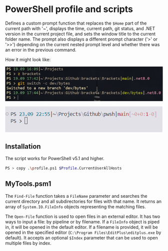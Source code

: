 # PowerShell profile and scripts

Defines a custom prompt function that replaces the `$Home` part of the current path with '~', displays the time, current path, git status, and .NET version in the current project file, and sets the window title to the current folder name. The prompt also displays a different prompt character ('>' or '>>') depending on the current nested prompt level and whether there was an error in the previous command.

How it might look like:

![Windows Terminal](misc/terminal.png)

![Visual Studio Code](misc/vscode.png)

## Installation

The script works for PowerShell v5.1 and higher.

```bash
PS > copy .\profile.ps1 $Profile.CurrentUserAllHosts
```

## MyTools.psm1

The `Find-File` function takes a `FileName` parameter and searches the current directory and all subdirectories for files with that name. It returns an array of `System.IO.FileInfo` objects representing the matching files.

The `Open-File` function is used to open files in an external editor. It has two ways to input a file: by pipeline or by filename. If a `FileInfo` object is piped in, it will be opened in the default editor. If a filename is provided, it will be opened in the specified editor (`C:\Program Files\EditPlus\editplus.exe` by default). It accepts an optional `$Index` parameter that can be used to open multiple files by index.
